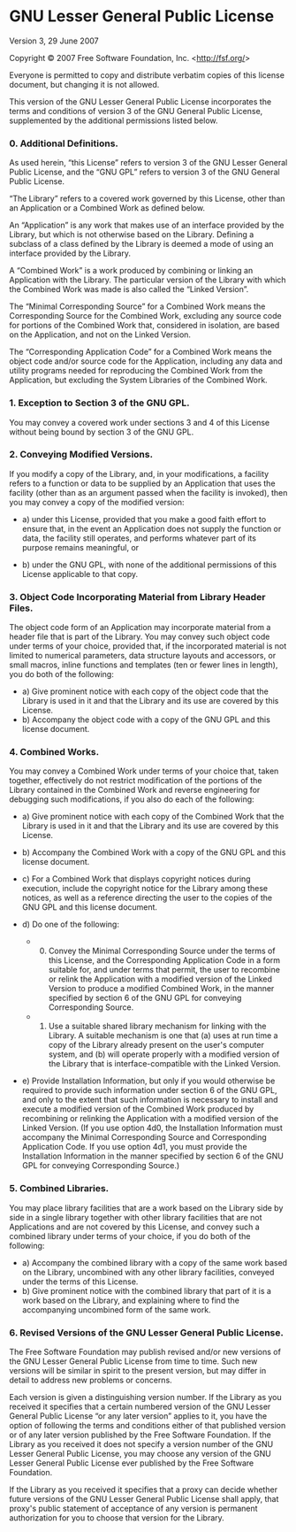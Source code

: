 GNU Lesser General Public License
=================================

Version 3, 29 June 2007

Copyright &copy; 2007 Free Software Foundation, Inc. &lt;<http://fsf.org/>&gt;

Everyone is permitted to copy and distribute verbatim copies
of this license document, but changing it is not allowed.


This version of the GNU Lesser General Public License incorporates
the terms and conditions of version 3 of the GNU General Public
License, supplemented by the additional permissions listed below.

### 0. Additional Definitions.

As used herein, &ldquo;this License&rdquo; refers to version 3 of the GNU Lesser
General Public License, and the &ldquo;GNU GPL&rdquo; refers to version 3 of the GNU
General Public License.

&ldquo;The Library&rdquo; refers to a covered work governed by this License,
other than an Application or a Combined Work as defined below.

An &ldquo;Application&rdquo; is any work that makes use of an interface provided
by the Library, but which is not otherwise based on the Library.
Defining a subclass of a class defined by the Library is deemed a mode
of using an interface provided by the Library.

A &ldquo;Combined Work&rdquo; is a work produced by combining or linking an
Application with the Library.  The particular version of the Library
with which the Combined Work was made is also called the &ldquo;Linked
Version&rdquo;.

The &ldquo;Minimal Corresponding Source&rdquo; for a Combined Work means the
Corresponding Source for the Combined Work, excluding any source code
for portions of the Combined Work that, considered in isolation, are
based on the Application, and not on the Linked Version.

The &ldquo;Corresponding Application Code&rdquo; for a Combined Work means the
object code and/or source code for the Application, including any data
and utility programs needed for reproducing the Combined Work from the
Application, but excluding the System Libraries of the Combined Work.

### 1. Exception to Section 3 of the GNU GPL.

You may convey a covered work under sections 3 and 4 of this License
without being bound by section 3 of the GNU GPL.

### 2. Conveying Modified Versions.

If you modify a copy of the Library, and, in your modifications, a
facility refers to a function or data to be supplied by an Application
that uses the facility (other than as an argument passed when the
facility is invoked), then you may convey a copy of the modified
version:

* a) under this License, provided that you make a good faith effort to
ensure that, in the event an Application does not supply the
function or data, the facility still operates, and performs
whatever part of its purpose remains meaningful, or

* b) under the GNU GPL, with none of the additional permissions of
this License applicable to that copy.

### 3. Object Code Incorporating Material from Library Header Files.

The object code form of an Application may incorporate material from
a header file that is part of the Library.  You may convey such object
code under terms of your choice, provided that, if the incorporated
material is not limited to numerical parameters, data structure
layouts and accessors, or small macros, inline functions and templates
(ten or fewer lines in length), you do both of the following:

* a) Give prominent notice with each copy of the object code that the
Library is used in it and that the Library and its use are
covered by this License.
* b) Accompany the object code with a copy of the GNU GPL and this license
document.

### 4. Combined Works.

You may convey a Combined Work under terms of your choice that,
taken together, effectively do not restrict modification of the
portions of the Library contained in the Combined Work and reverse
engineering for debugging such modifications, if you also do each of
the following:

* a) Give prominent notice with each copy of the Combined Work that
the Library is used in it and that the Library and its use are
covered by this License.

* b) Accompany the Combined Work with a copy of the GNU GPL and this license
document.

* c) For a Combined Work that displays copyright notices during
execution, include the copyright notice for the Library among
these notices, as well as a reference directing the user to the
copies of the GNU GPL and this license document.

* d) Do one of the following:
    - 0) Convey the Minimal Corresponding Source under the terms of this
License, and the Corresponding Application Code in a form
suitable for, and under terms that permit, the user to
recombine or relink the Application with a modified version of
the Linked Version to produce a modified Combined Work, in the
manner specified by section 6 of the GNU GPL for conveying
Corresponding Source.
    - 1) Use a suitable shared library mechanism for linking with the
Library.  A suitable mechanism is one that (a) uses at run time
a copy of the Library already present on the user's computer
system, and (b) will operate properly with a modified version
of the Library that is interface-compatible with the Linked
Version.

* e) Provide Installation Information, but only if you would otherwise
be required to provide such information under section 6 of the
GNU GPL, and only to the extent that such information is
necessary to install and execute a modified version of the
Combined Work produced by recombining or relinking the
Application with a modified version of the Linked Version. (If
you use option 4d0, the Installation Information must accompany
the Minimal Corresponding Source and Corresponding Application
Code. If you use option 4d1, you must provide the Installation
Information in the manner specified by section 6 of the GNU GPL
for conveying Corresponding Source.)

### 5. Combined Libraries.

You may place library facilities that are a work based on the
Library side by side in a single library together with other library
facilities that are not Applications and are not covered by this
License, and convey such a combined library under terms of your
choice, if you do both of the following:

* a) Accompany the combined library with a copy of the same work based
on the Library, uncombined with any other library facilities,
conveyed under the terms of this License.
* b) Give prominent notice with the combined library that part of it
is a work based on the Library, and explaining where to find the
accompanying uncombined form of the same work.

### 6. Revised Versions of the GNU Lesser General Public License.

The Free Software Foundation may publish revised and/or new versions
of the GNU Lesser General Public License from time to time. Such new
versions will be similar in spirit to the present version, but may
differ in detail to address new problems or concerns.

Each version is given a distinguishing version number. If the
Library as you received it specifies that a certain numbered version
of the GNU Lesser General Public License &ldquo;or any later version&rdquo;
applies to it, you have the option of following the terms and
conditions either of that published version or of any later version
published by the Free Software Foundation. If the Library as you
received it does not specify a version number of the GNU Lesser
General Public License, you may choose any version of the GNU Lesser
General Public License ever published by the Free Software Foundation.

If the Library as you received it specifies that a proxy can decide
whether future versions of the GNU Lesser General Public License shall
apply, that proxy's public statement of acceptance of any version is
permanent authorization for you to choose that version for the
Library.
